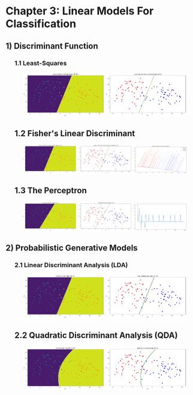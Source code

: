 # Chapter 3: Linear Models For Classification 

<h2>1) Discriminant Function</h2>
<ul>
  <h3>1.1 Least-Squares</h2>
    <p align="center">
      <img width="45%" src="Results\LS DR.png" />
      <img width="45%" src="Results\LS DB.png" />
    </p>
  <h2>1.2 Fisher's Linear Discriminant</h2>
    <p align="center">
      <img width="30%" src="Results\FLD DR.png" />
      <img width="30%" src="Results\FLD DB.png" />
      <img width="30%" src="Results\FLD Projection.png" />
    </p>
  <h2>1.3 The Perceptron</h2>
    <p align="center">
      <img width="30%" src="Results\Perceptron DR.png" />
      <img width="30%" src="Results\Perceptron DB.png" />
      <img width="30%" src="Results\Perceptron epochs.png" 
    </p>
</ul>

<h2>2) Probabilistic Generative Models</h2>
<ul>
  <h3>2.1 Linear Discriminant Analysis (LDA)</h2>
    <p align="center">
      <img width="45%" src="Results\LDA DR.png" />
      <img width="45%" src="Results\LDA DB.png" />
    </p>
  <h2>2.2 Quadratic Discriminant Analysis (QDA)</h2>
    <p align="center">
      <img width="45%" src="Results\QDA DR.png" />
      <img width="45%" src="Results\QDA DB.png" />
      </p>
</ul>
